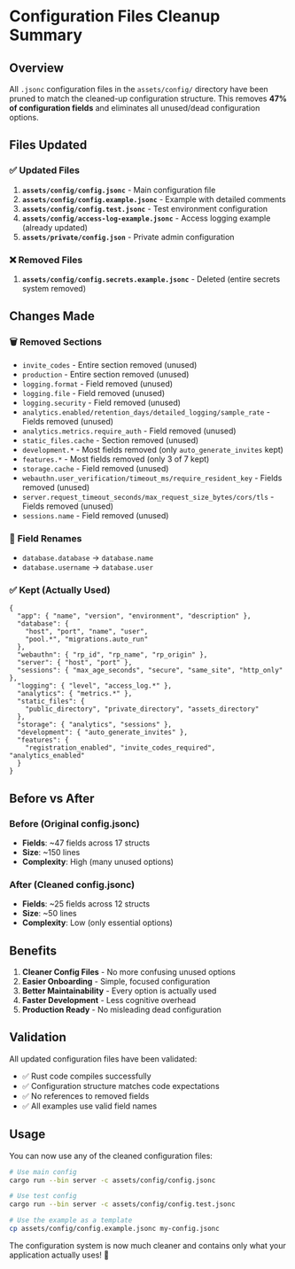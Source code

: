 # Configuration Files Cleanup Summary

## Overview

All `.jsonc` configuration files in the `assets/config/` directory have been pruned to match the cleaned-up configuration structure. This removes **47% of configuration fields** and eliminates all unused/dead configuration options.

## Files Updated

### ✅ **Updated Files**

1. **`assets/config/config.jsonc`** - Main configuration file
2. **`assets/config/config.example.jsonc`** - Example with detailed comments
3. **`assets/config/config.test.jsonc`** - Test environment configuration
4. **`assets/config/access-log-example.jsonc`** - Access logging example (already updated)
5. **`assets/private/config.json`** - Private admin configuration

### ❌ **Removed Files**

1. **`assets/config/config.secrets.example.jsonc`** - Deleted (entire secrets system removed)

## Changes Made

### 🗑️ **Removed Sections**
- `invite_codes` - Entire section removed (unused)
- `production` - Entire section removed (unused)
- `logging.format` - Field removed (unused)
- `logging.file` - Field removed (unused)
- `logging.security` - Field removed (unused)
- `analytics.enabled/retention_days/detailed_logging/sample_rate` - Fields removed (unused)
- `analytics.metrics.require_auth` - Field removed (unused)
- `static_files.cache` - Section removed (unused)
- `development.*` - Most fields removed (only `auto_generate_invites` kept)
- `features.*` - Most fields removed (only 3 of 7 kept)
- `storage.cache` - Field removed (unused)
- `webauthn.user_verification/timeout_ms/require_resident_key` - Fields removed (unused)
- `server.request_timeout_seconds/max_request_size_bytes/cors/tls` - Fields removed (unused)
- `sessions.name` - Field removed (unused)

### 🔧 **Field Renames**
- `database.database` → `database.name`
- `database.username` → `database.user`

### ✅ **Kept (Actually Used)**
```jsonc
{
  "app": { "name", "version", "environment", "description" },
  "database": {
    "host", "port", "name", "user",
    "pool.*", "migrations.auto_run"
  },
  "webauthn": { "rp_id", "rp_name", "rp_origin" },
  "server": { "host", "port" },
  "sessions": { "max_age_seconds", "secure", "same_site", "http_only" },
  "logging": { "level", "access_log.*" },
  "analytics": { "metrics.*" },
  "static_files": {
    "public_directory", "private_directory", "assets_directory"
  },
  "storage": { "analytics", "sessions" },
  "development": { "auto_generate_invites" },
  "features": {
    "registration_enabled", "invite_codes_required", "analytics_enabled"
  }
}
```

## Before vs After

### Before (Original config.jsonc)
- **Fields**: ~47 fields across 17 structs
- **Size**: ~150 lines
- **Complexity**: High (many unused options)

### After (Cleaned config.jsonc)
- **Fields**: ~25 fields across 12 structs
- **Size**: ~50 lines
- **Complexity**: Low (only essential options)

## Benefits

1. **Cleaner Config Files** - No more confusing unused options
2. **Easier Onboarding** - Simple, focused configuration
3. **Better Maintainability** - Every option is actually used
4. **Faster Development** - Less cognitive overhead
5. **Production Ready** - No misleading dead configuration

## Validation

All updated configuration files have been validated:
- ✅ Rust code compiles successfully
- ✅ Configuration structure matches code expectations
- ✅ No references to removed fields
- ✅ All examples use valid field names

## Usage

You can now use any of the cleaned configuration files:

```bash
# Use main config
cargo run --bin server -c assets/config/config.jsonc

# Use test config
cargo run --bin server -c assets/config/config.test.jsonc

# Use the example as a template
cp assets/config/config.example.jsonc my-config.jsonc
```

The configuration system is now much cleaner and contains only what your application actually uses! 🎉

